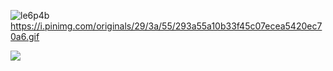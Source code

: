 ![le6p4b](https://github.com/user-attachments/assets/1e8539b8-053a-4a96-9845-49ba75c11703)
https://i.pinimg.com/originals/29/3a/55/293a55a10b33f45c07ecea5420ec70a6.gif

![](https://komarev.com/ghpvc/?username=1980svalentinel&color=a7414a&style=flat&label=PROFILE+VIEWS&abbreviated=true)

